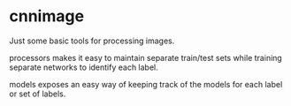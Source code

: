 # cnnimage

Just some basic tools for processing images.

processors makes it easy to maintain separate train/test sets while training separate networks to identify each label.

models exposes an easy way of keeping track of the models for each label or set of labels.
